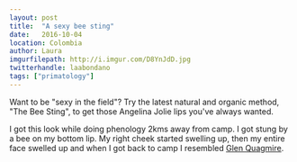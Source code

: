 ```yaml
---
layout: post
title:  "A sexy bee sting"
date:   2016-10-04
location: Colombia
author: Laura
imgurfilepath: http://i.imgur.com/D8YnJdD.jpg
twitterhandle: laabondano
tags: ["primatology"]
---
```


Want to be "sexy in the field"? Try the latest natural and organic method, "The Bee Sting", to get those Angelina Jolie lips you've always wanted.

I got this look while doing phenology 2kms away from camp. I got stung by a bee on my bottom lip. My right cheek started swelling up, then my entire face swelled up and when I got back to camp I resembled [Glen Quagmire](https://en.wikipedia.org/wiki/Glenn_Quagmire).